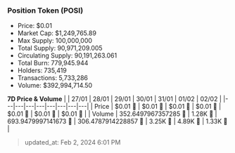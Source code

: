 
  ### Position Token (POSI)
  - Price: $0.01
  - Market Cap: $1,249,765.89
  - Max Supply: 100,000,000
  - Total Supply: 90,971,209.005
  - Circulating Supply: 90,191,263.061
  - Total Burn: 779,945.944
  - Holders: 735,419
  - Transactions: 5,733,286
  - Volume: $392,994,714.50

  **7D Price & Volume**
  | | 27&#x2F;01 | 28&#x2F;01 | 29&#x2F;01 | 30&#x2F;01 | 31&#x2F;01 | 01&#x2F;02 | 02&#x2F;02 |
  |---|---|---|---|---|---|---|---|
  | Price | $0.01 🔻 | $0.01 🚀 | $0.01 🚀 | $0.01 🚀 | $0.01 🚀 | $0.01 🚀 | $0.01 🔻 |
  | Volume | 352.6497967357285 🔻 | 1.28K 🚀 | 693.9479997141673 🔻 | 306.4787914228857 🔻 | 3.25K 🚀 | 4.89K 🚀 | 1.33K 🔻 |

  > updated_at: Feb 2, 2024 6:01 PM
